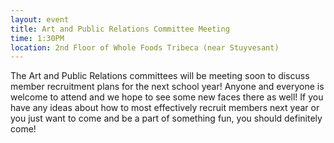 ```yaml
---
layout: event
title: Art and Public Relations Committee Meeting
time: 1:30PM
location: 2nd Floor of Whole Foods Tribeca (near Stuyvesant)
---
```

The Art and Public Relations committees will be meeting soon to discuss member recruitment plans for the next school year! Anyone and everyone is welcome to attend and we hope to see some new faces there as well! If you have any ideas about how to most effectively recruit members next year or you just want to come and be a part of something fun, you should definitely come! 